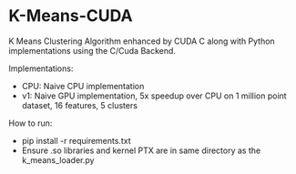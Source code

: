 # K-Means-CUDA
K Means Clustering Algorithm enhanced by CUDA C along with Python implementations using the C/Cuda Backend.

Implementations:
- CPU: Naive CPU implementation
- v1: Naive GPU implementation, 5x speedup over CPU on 1 million point dataset, 16 features, 5 clusters

How to run:
- pip install -r requirements.txt
- Ensure .so libraries and kernel PTX are in same directory as the k_means_loader.py
